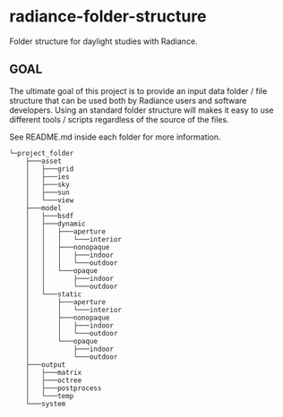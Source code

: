 # radiance-folder-structure

Folder structure for daylight studies with Radiance.

## GOAL

The ultimate goal of this project is to provide an input data folder / file structure
that can be used both by Radiance users and software developers. Using an standard folder
structure will makes it easy to use different tools / scripts regardless of the source of
the files.

See README.md inside each folder for more information.

```
└─project_folder
    ├───asset
    │   ├───grid
    │   ├───ies
    │   ├───sky
    │   ├───sun
    │   └───view
    ├───model
    │   ├───bsdf
    │   ├───dynamic
    │   │   ├───aperture
    │   │   │   └───interior
    │   │   ├───nonopaque
    │   │   │   ├───indoor
    │   │   │   └───outdoor
    │   │   └───opaque
    │   │       ├───indoor
    │   │       └───outdoor
    │   └───static
    │       ├───aperture
    │       │   └───interior
    │       ├───nonopaque
    │       │   ├───indoor
    │       │   └───outdoor
    │       └───opaque
    │           ├───indoor
    │           └───outdoor
    ├───output
    │   ├───matrix
    │   ├───octree
    │   ├───postprocess
    │   └───temp
    └───system
```
